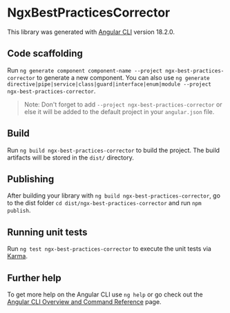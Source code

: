 # NgxBestPracticesCorrector

This library was generated with [Angular CLI](https://github.com/angular/angular-cli) version 18.2.0.

## Code scaffolding

Run `ng generate component component-name --project ngx-best-practices-corrector` to generate a new component. You can also use `ng generate directive|pipe|service|class|guard|interface|enum|module --project ngx-best-practices-corrector`.
> Note: Don't forget to add `--project ngx-best-practices-corrector` or else it will be added to the default project in your `angular.json` file. 

## Build

Run `ng build ngx-best-practices-corrector` to build the project. The build artifacts will be stored in the `dist/` directory.

## Publishing

After building your library with `ng build ngx-best-practices-corrector`, go to the dist folder `cd dist/ngx-best-practices-corrector` and run `npm publish`.

## Running unit tests

Run `ng test ngx-best-practices-corrector` to execute the unit tests via [Karma](https://karma-runner.github.io).

## Further help

To get more help on the Angular CLI use `ng help` or go check out the [Angular CLI Overview and Command Reference](https://angular.dev/tools/cli) page.
